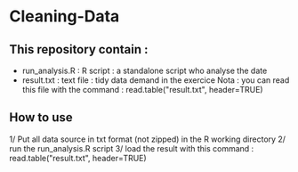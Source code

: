# Cleaning-Data
## This repository contain :
* run_analysis.R : R script : a standalone script who analyse the date
* result.txt : text file : tidy data demand in the exercice
Nota : you can read this file with the command : read.table("result.txt", header=TRUE)

## How to use

1/ Put all data source in txt format (not zipped) in the R working directory
2/ run the run_analysis.R script
3/ load the result with this command : read.table("result.txt", header=TRUE) 
